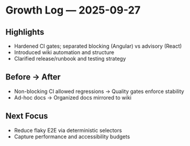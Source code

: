 # Growth Log — 2025-09-27

## Highlights

- Hardened CI gates; separated blocking (Angular) vs advisory (React)
- Introduced wiki automation and structure
- Clarified release/runbook and testing strategy

## Before → After

- Non-blocking CI allowed regressions → Quality gates enforce stability
- Ad-hoc docs → Organized docs mirrored to wiki

## Next Focus

- Reduce flaky E2E via deterministic selectors
- Capture performance and accessibility budgets
